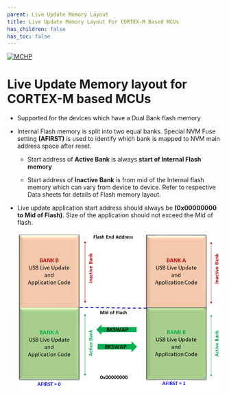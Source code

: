 ```yaml
---
parent: Live Update Memory Layout
title: Live Update Memory Layout For CORTEX-M Based MCUs
has_children: false
has_toc: false
---
```


[![MCHP](https://www.microchip.com/ResourcePackages/Microchip/assets/dist/images/logo.png)](https://www.microchip.com)

# Live Update Memory layout for CORTEX-M based MCUs

- Supported for the devices which have a Dual Bank flash memory

- Internal Flash memory is split into two equal banks. Special NVM Fuse setting **(AFIRST)** is used to identify which bank is mapped to NVM main address space after reset.

    - Start address of **Active Bank** is always **start of Internal Flash memory**

    - Start address of **Inactive Bank** is from mid of the Internal flash memory which can vary from device to device. Refer to respective Data sheets for details of Flash memory layout.

- Live update application start address should always be **(0x00000000 to Mid of Flash)**. Size of the application should not exceed the Mid of flash.

    <p align="center">
        <img src = "./images/live_update_memory_layout_sam.png"/>
    </p>
